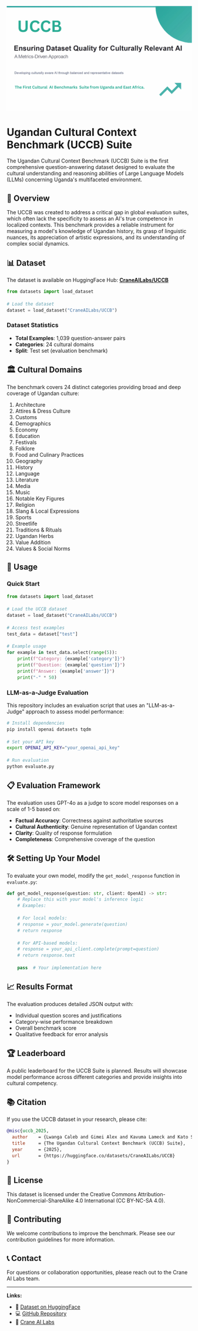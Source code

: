 <div align="center">
  <img src="UCCB_Logo.png" alt="UCCB Logo" width="600"/>
</div>

# Ugandan Cultural Context Benchmark (UCCB) Suite

The Ugandan Cultural Context Benchmark (UCCB) Suite is the first comprehensive question-answering dataset designed to evaluate the cultural understanding and reasoning abilities of Large Language Models (LLMs) concerning Uganda's multifaceted environment.

## 🎯 Overview

The UCCB was created to address a critical gap in global evaluation suites, which often lack the specificity to assess an AI's true competence in localized contexts. This benchmark provides a reliable instrument for measuring a model's knowledge of Ugandan history, its grasp of linguistic nuances, its appreciation of artistic expressions, and its understanding of complex social dynamics.

## 📊 Dataset

The dataset is available on HuggingFace Hub: **[CraneAILabs/UCCB](https://huggingface.co/datasets/CraneAILabs/UCCB)**

```python
from datasets import load_dataset

# Load the dataset
dataset = load_dataset("CraneAILabs/UCCB")
```

### Dataset Statistics
- **Total Examples**: 1,039 question-answer pairs
- **Categories**: 24 cultural domains
- **Split**: Test set (evaluation benchmark)

## 🏛️ Cultural Domains

The benchmark covers 24 distinct categories providing broad and deep coverage of Ugandan culture:

1. Architecture
2. Attires & Dress Culture  
3. Customs
4. Demographics
5. Economy
6. Education
7. Festivals
8. Folklore
9. Food and Culinary Practices
10. Geography
11. History
12. Language
13. Literature
14. Media
15. Music
16. Notable Key Figures
17. Religion
18. Slang & Local Expressions
19. Sports
20. Streetlife
21. Traditions & Rituals
22. Ugandan Herbs
23. Value Addition
24. Values & Social Norms

## 🔧 Usage

### Quick Start

```python
from datasets import load_dataset

# Load the UCCB dataset
dataset = load_dataset("CraneAILabs/UCCB")

# Access test examples
test_data = dataset["test"]

# Example usage
for example in test_data.select(range(5)):
    print(f"Category: {example['category']}")
    print(f"Question: {example['question']}")
    print(f"Answer: {example['answer']}")
    print("-" * 50)
```

### LLM-as-a-Judge Evaluation

This repository includes an evaluation script that uses an "LLM-as-a-Judge" approach to assess model performance:

```bash
# Install dependencies
pip install openai datasets tqdm

# Set your API key
export OPENAI_API_KEY="your_openai_api_key"

# Run evaluation
python evaluate.py
```

## 📋 Evaluation Framework

The evaluation uses GPT-4o as a judge to score model responses on a scale of 1-5 based on:
- **Factual Accuracy**: Correctness against authoritative sources
- **Cultural Authenticity**: Genuine representation of Ugandan context
- **Clarity**: Quality of response formulation
- **Completeness**: Comprehensive coverage of the question

## 🛠️ Setting Up Your Model

To evaluate your own model, modify the `get_model_response` function in `evaluate.py`:

```python
def get_model_response(question: str, client: OpenAI) -> str:
    # Replace this with your model's inference logic
    # Examples:
    
    # For local models:
    # response = your_model.generate(question)
    # return response
    
    # For API-based models:
    # response = your_api_client.complete(prompt=question)
    # return response.text
    
    pass  # Your implementation here
```

## 📈 Results Format

The evaluation produces detailed JSON output with:
- Individual question scores and justifications
- Category-wise performance breakdown
- Overall benchmark score
- Qualitative feedback for error analysis

## 🏆 Leaderboard

A public leaderboard for the UCCB Suite is planned. Results will showcase model performance across different categories and provide insights into cultural competency.

## 📚 Citation

If you use the UCCB dataset in your research, please cite:

```bibtex
@misc{uccb_2025,
  author    = {Lwanga Caleb and Gimei Alex and Kavuma Lameck and Kato Steven Mubiru and Roland Ganafa and Sibomana Glorry and Atuhaire Collins and JohnRoy Nangeso and Bronson Bakunga},
  title     = {The Ugandan Cultural Context Benchmark (UCCB) Suite},
  year      = {2025},
  url       = {https://huggingface.co/datasets/CraneAILabs/UCCB}
}
```

## 📄 License

This dataset is licensed under the Creative Commons Attribution-NonCommercial-ShareAlike 4.0 International (CC BY-NC-SA 4.0).

## 🤝 Contributing

We welcome contributions to improve the benchmark. Please see our contribution guidelines for more information.

## 📞 Contact

For questions or collaboration opportunities, please reach out to the Crane AI Labs team.

---

**Links:**
- 🤗 [Dataset on HuggingFace](https://huggingface.co/datasets/CraneAILabs/UCCB)
- 💻 [GitHub Repository](https://github.com/Crane-AI-Labs/UCCB)
- 🏢 [Crane AI Labs](https://github.com/Crane-AI-Labs)